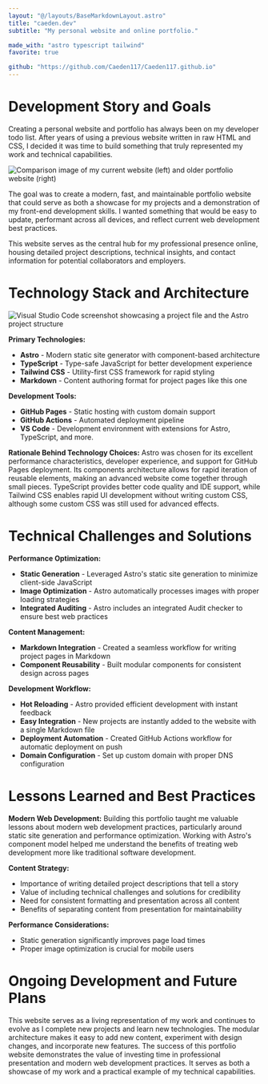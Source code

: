 ```yaml
---
layout: "@/layouts/BaseMarkdownLayout.astro"
title: "caeden.dev"
subtitle: "My personal website and online portfolio."

made_with: "astro typescript tailwind"
favorite: true

github: "https://github.com/Caeden117/Caeden117.github.io"
---
```


# Development Story and Goals

Creating a personal website and portfolio has always been on my developer todo list. After years of using a previous website written in raw HTML and CSS, I decided it was time to build something that truly represented my work and technical capabilities.

![Comparison image of my current website (left) and older portfolio website (right)](@/images/projects/caedendev/evolution.png)

The goal was to create a modern, fast, and maintainable portfolio website that could serve as both a showcase for my projects and a demonstration of my front-end development skills. I wanted something that would be easy to update, performant across all devices, and reflect current web development best practices.

This website serves as the central hub for my professional presence online, housing detailed project descriptions, technical insights, and contact information for potential collaborators and employers.

# Technology Stack and Architecture

![Visual Studio Code screenshot showcasing a project file and the Astro project structure](@/images/projects/caedendev/code.png)

**Primary Technologies:**
- **Astro** - Modern static site generator with component-based architecture
- **TypeScript** - Type-safe JavaScript for better development experience
- **Tailwind CSS** - Utility-first CSS framework for rapid styling
- **Markdown** - Content authoring format for project pages like this one

**Development Tools:**
- **GitHub Pages** - Static hosting with custom domain support
- **GitHub Actions** - Automated deployment pipeline
- **VS Code** - Development environment with extensions for Astro, TypeScript, and more.

**Rationale Behind Technology Choices:**
Astro was chosen for its excellent performance characteristics, developer experience, and support for GitHub Pages deployment. Its components architecture allows for rapid iteration of reusable elements, making an advanced website come together through small pieces. TypeScript provides better code quality and IDE support, while Tailwind CSS enables rapid UI development without writing custom CSS, although some custom CSS was still used for advanced effects.

# Technical Challenges and Solutions

**Performance Optimization:**
- **Static Generation** - Leveraged Astro's static site generation to minimize client-side JavaScript
- **Image Optimization** - Astro automatically processes images with proper loading strategies
- **Integrated Auditing** - Astro includes an integrated Audit checker to ensure best web practices

**Content Management:**
- **Markdown Integration** - Created a seamless workflow for writing project pages in Markdown
- **Component Reusability** - Built modular components for consistent design across pages

**Development Workflow:**
- **Hot Reloading** - Astro provided efficient development with instant feedback
- **Easy Integration** - New projects are instantly added to the website with a single Markdown file
- **Deployment Automation** - Created GitHub Actions workflow for automatic deployment on push
- **Domain Configuration** - Set up custom domain with proper DNS configuration

# Lessons Learned and Best Practices

**Modern Web Development:**
Building this portfolio taught me valuable lessons about modern web development practices, particularly around static site generation and performance optimization. Working with Astro's component model helped me understand the benefits of treating web development more like traditional software development.

**Content Strategy:**
- Importance of writing detailed project descriptions that tell a story
- Value of including technical challenges and solutions for credibility
- Need for consistent formatting and presentation across all content
- Benefits of separating content from presentation for maintainability

**Performance Considerations:**
- Static generation significantly improves page load times
- Proper image optimization is crucial for mobile users

# Ongoing Development and Future Plans

This website serves as a living representation of my work and continues to evolve as I complete new projects and learn new technologies. The modular architecture makes it easy to add new content, experiment with design changes, and incorporate new features. The success of this portfolio website demonstrates the value of investing time in professional presentation and modern web development practices. It serves as both a showcase of my work and a practical example of my technical capabilities.